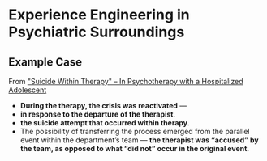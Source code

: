 # Experience Engineering in Psychiatric Surroundings

## Example Case

From ["Suicide Within Therapy" – In Psychotherapy with a Hospitalized Adolescent](https://github.com/eleshaio/experience-engineering-in-psychiatric-surroundings/tree/main/cases/suicide-within-treatment-eithanim)



- **During the therapy, the crisis was reactivated** —
-  **in response to the departure of the therapist**. 
- **the suicide attempt that occurred within therapy**.
- The possibility of transferring the process emerged from the parallel event within the department’s team — **the therapist was “accused” by the team, as opposed to what “did not” occur in the original event**.
